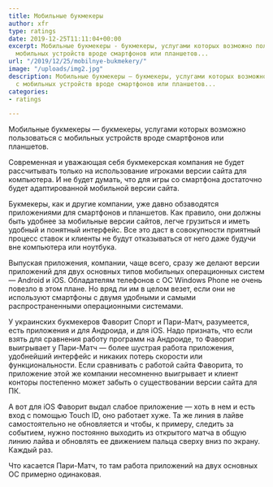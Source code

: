 ```yaml
---
title: Мобильные букмекеры
author: xfr
type: ratings
date: 2019-12-25T11:11:04+00:00
excerpt: Мобильные букмекеры - букмекеры, услугами которых возможно пользоваться с
  мобильных устройств вроде смартфонов или планшетов...
url: "/2019/12/25/mobilnye-bukmekery/"
image: "/uploads/img2.jpg"
description: Мобильные букмекеры — букмекеры, услугами которых возможно пользоваться
  с мобильных устройств вроде смартфонов или планшетов...
categories:
- ratings

---
```

Мобильные букмекеры &#8212; букмекеры, услугами которых возможно пользоваться с мобильных устройств вроде смартфонов или планшетов.

Современная и уважающая себя букмекерская компания не будет рассчитывать только на использование игроками версии сайта для компьютера. И не будет думать, что для игры со смартфона достаточно будет адаптированной мобильной версии сайта.

Букмекеры, как и другие компании, уже давно обзаводятся приложениями для смартфонов и планшетов. Как правило, они должны быть удобнее за мобильные версии сайтов, легче грузиться и иметь удобный и понятный интерфейс. Все это даст в совокупности приятный процесс ставок и клиенты не будут отказываться от него даже будучи вне компьютера или ноутбука.

Выпуская приложения, компании, чаще всего, сразу же делают версии приложений для двух основных типов мобильных операционных систем &#8212; Android и iOS. Обладателям телефонов с ОС Windows Phone не очень повезло в этом плане. Но вряд ли им в целом везет, если они не используют смартфоны с двумя удобными и самыми распространенными операционными системами.

У украинских букмекеров Фаворит Спорт и Пари-Матч, разумеется, есть приложения и для Андроида, и для iOS. Надо признать, что если взять для сравнения работу программ на Андроиде, то Фаворит выигрывает у Пари-Матч &#8212; более шустрая работа приложения, удобнейший интерфейс и никаких потерь скорости или функциональности. Если сравнивать с работой сайта Фаворита, то приложение этой же компании несомненно выигрывает и клиент конторы постепенно может забыть о существовании версии сайта для ПК.

А вот для iOS Фаворит выдал слабое приложение &#8212; хоть в нем и есть вход с помощью Touch ID, оно работает хуже. Та же линия в лайве самостоятельно не обновляется и чтобы, к примеру, следить за событием, нужно постоянно выходить из открытого матча в общую линию лайва и обновлять ее движением пальца сверху вниз по экрану. Каждый раз.

Что касается Пари-Матч, то там работа приложений на двух основных ОС примерно одинаковая.